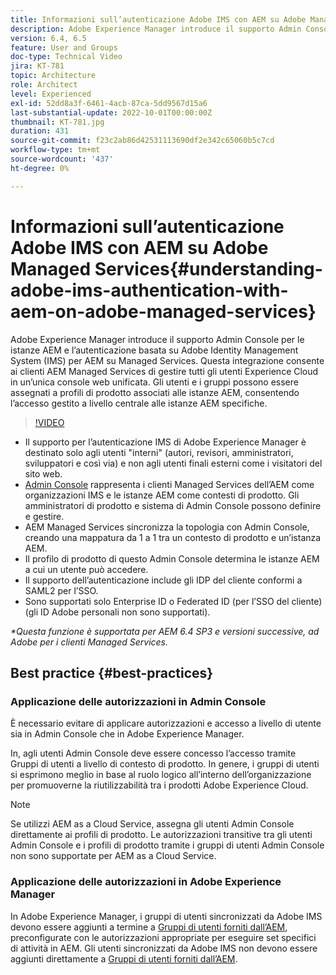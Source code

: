 ```yaml
---
title: Informazioni sull’autenticazione Adobe IMS con AEM su Adobe Managed Services
description: Adobe Experience Manager introduce il supporto Admin Console per le istanze AEM e l’autenticazione basata su Adobe IMS (Identity Management System) per AEM su Managed Services.   Questa integrazione consente ai clienti AEM Managed Services di gestire tutti gli utenti Experience Cloud in un’unica console web unificata. Gli utenti e i gruppi possono essere assegnati a profili di prodotto associati alle istanze AEM, consentendo l’accesso gestito a livello centrale alle istanze AEM specifiche.
version: 6.4, 6.5
feature: User and Groups
doc-type: Technical Video
jira: KT-781
topic: Architecture
role: Architect
level: Experienced
exl-id: 52dd8a3f-6461-4acb-87ca-5dd9567d15a6
last-substantial-update: 2022-10-01T00:00:00Z
thumbnail: KT-781.jpg
duration: 431
source-git-commit: f23c2ab86d42531113690df2e342c65060b5c7cd
workflow-type: tm+mt
source-wordcount: '437'
ht-degree: 0%

---
```


# Informazioni sull’autenticazione Adobe IMS con AEM su Adobe Managed Services{#understanding-adobe-ims-authentication-with-aem-on-adobe-managed-services}

Adobe Experience Manager introduce il supporto Admin Console per le istanze AEM e l’autenticazione basata su Adobe Identity Management System (IMS) per AEM su Managed Services.   Questa integrazione consente ai clienti AEM Managed Services di gestire tutti gli utenti Experience Cloud in un’unica console web unificata. Gli utenti e i gruppi possono essere assegnati a profili di prodotto associati alle istanze AEM, consentendo l’accesso gestito a livello centrale alle istanze AEM specifiche.

>[!VIDEO](https://video.tv.adobe.com/v/26170?quality=12&learn=on)

* Il supporto per l’autenticazione IMS di Adobe Experience Manager è destinato solo agli utenti &quot;interni&quot; (autori, revisori, amministratori, sviluppatori e così via) e non agli utenti finali esterni come i visitatori del sito web.
* [Admin Console](https://adminconsole.adobe.com/) rappresenta i clienti Managed Services dell’AEM come organizzazioni IMS e le istanze AEM come contesti di prodotto. Gli amministratori di prodotto e sistema di Admin Console possono definire e gestire.
* AEM Managed Services sincronizza la topologia con Admin Console, creando una mappatura da 1 a 1 tra un contesto di prodotto e un’istanza AEM.
* Il profilo di prodotto di questo Admin Console determina le istanze AEM a cui un utente può accedere.
* Il supporto dell’autenticazione include gli IDP del cliente conformi a SAML2 per l’SSO.
* Sono supportati solo Enterprise ID o Federated ID (per l’SSO del cliente) (gli ID Adobe personali non sono supportati).

*&#42;Questa funzione è supportata per AEM 6.4 SP3 e versioni successive, ad Adobe per i clienti Managed Services.*

## Best practice {#best-practices}

### Applicazione delle autorizzazioni in Admin Console

È necessario evitare di applicare autorizzazioni e accesso a livello di utente sia in Admin Console che in Adobe Experience Manager.

In, agli utenti Admin Console deve essere concesso l’accesso tramite Gruppi di utenti a livello di contesto di prodotto. In genere, i gruppi di utenti si esprimono meglio in base al ruolo logico all’interno dell’organizzazione per promuoverne la riutilizzabilità tra i prodotti Adobe Experience Cloud.

>[!NOTE]
>
> Se utilizzi AEM as a Cloud Service, assegna gli utenti Admin Console direttamente ai profili di prodotto. Le autorizzazioni transitive tra gli utenti Admin Console e i profili di prodotto tramite i gruppi di utenti Admin Console non sono supportate per AEM as a Cloud Service.

### Applicazione delle autorizzazioni in Adobe Experience Manager

In Adobe Experience Manager, i gruppi di utenti sincronizzati da Adobe IMS devono essere aggiunti a termine a [Gruppi di utenti forniti dall’AEM](https://experienceleague.adobe.com/docs/experience-manager-65/administering/security/security.html), preconfigurate con le autorizzazioni appropriate per eseguire set specifici di attività in AEM. Gli utenti sincronizzati da Adobe IMS non devono essere aggiunti direttamente a [Gruppi di utenti forniti dall’AEM](https://experienceleague.adobe.com/docs/experience-manager-65/administering/security/security.html).
